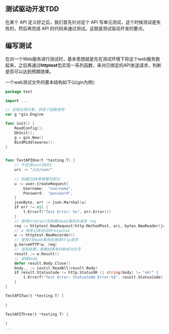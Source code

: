 

## 测试驱动开发TDD

在某个 API 定义好之后，我们首先针对这个 API 写单元测试，这个时候测试是失败的，然后再完成 API 的代码来通过测试。这就是测试驱动开发的要点。

## 编写测试

在对一个Web服务进行测试时，基本思想就是先在测试环境下将这个web服务跑起来，之后再通过**httptest**包实现一系列函数，来对已绑定的API发送请求，判断是否可以达到预期效果。

一个web测试文件的基本结构如下(以gin为例):

```go
package test

import ...

// 全局应用对象，供各个函数使用
var g *gin.Engine

func init() {
    ReadConfig();
    DbInit();
    g = gin.New()
    BindMiddlewares();
}


func TestAPIOne(t *testing.T) {
    // 不包含host的URI
    uri := "/v1/user"
    
    // 构建JSON等需要的部分 
    u := user.CreateRequest{
        Username:  "username",
        Password:  "password",
    }
    jsonByte, err := json.Marshal(u)
    if err != nil {
        t.Errorf("Test Error: %s", err.Error())
    }
    // 使用httptest包构建对web服务的请求 req
    req := httptest.NewRequest(http.MethodPost, uri, bytes.NewReader(jsonByte))
    // w 用来记录测试的response
    w := httptest.NewRecorder()
    // 使我们的web服务处理该http请求
    g.ServeHTTP(w, req)
    // 读取结果，根据结果来判断成功与否
    result := w.Result()
    // 读取body
    defer result.Body.Close()
    body,_ := ioutil.ReadAll(result.Body)
    if result.StatusCode != http.StatusOK || string(body) != "ok!" {
        t.Errorf("Test Error: StatusCode Error:%d", result.StatusCode)
    }
}

TestAPITwo(t *testing.T) {
    
}

TestAPIThree(t *testing.T) {
    
}
...
```

